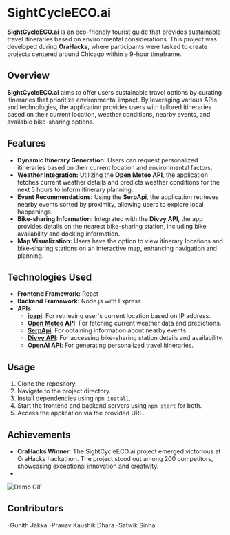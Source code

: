 # SightCycleECO.ai

**SightCycleECO.ai** is an eco-friendly tourist guide that provides sustainable travel itineraries based on environmental considerations. This project was developed during **OraHacks**, where participants were tasked to create projects centered around Chicago within a 9-hour timeframe.

## Overview

**SightCycleECO.ai** aims to offer users sustainable travel options by curating itineraries that prioritize environmental impact. By leveraging various APIs and technologies, the application provides users with tailored itineraries based on their current location, weather conditions, nearby events, and available bike-sharing options.

## Features

- **Dynamic Itinerary Generation:** Users can request personalized itineraries based on their current location and environmental factors.
- **Weather Integration:** Utilizing the **Open Meteo API**, the application fetches current weather details and predicts weather conditions for the next 5 hours to inform itinerary planning.
- **Event Recommendations:** Using the **SerpApi**, the application retrieves nearby events sorted by proximity, allowing users to explore local happenings.
- **Bike-sharing Information:** Integrated with the **Divvy API**, the app provides details on the nearest bike-sharing station, including bike availability and docking information.
- **Map Visualization:** Users have the option to view itinerary locations and bike-sharing stations on an interactive map, enhancing navigation and planning.

## Technologies Used

- **Frontend Framework:** React
- **Backend Framework:** Node.js with Express
- **APIs:**
  - [**ipapi**](https://ipapi.com/): For retrieving user's current location based on IP address.
  - [**Open Meteo API**](https://open-meteo.com/): For fetching current weather data and predictions.
  - [**SerpApi**](https://serpapi.com/): For obtaining information about nearby events.
  - [**Divvy API**](https://www.divvybikes.com/system-data): For accessing bike-sharing station details and availability.
  - [**OpenAI API**](https://openai.com/): For generating personalized travel itineraries.

## Usage

1. Clone the repository.
2. Navigate to the project directory.
3. Install dependencies using `npm install`.
4. Start the frontend and backend servers using `npm start` for both.
5. Access the application via the provided URL.

## Achievements

- **OraHacks Winner:**  The SightCycleECO.ai project emerged victorious at OraHacks hackathon. The project stood out among 200 competitors, showcasing exceptional innovation and creativity.
- 
![Demo GIF]([https://raw.githubusercontent.com/GunithJakka/SightCycleECO.ai/main/images/itinerary.gif])

## Contributors

-Gunith Jakka
-Pranav Kaushik Dhara
-Satwik Sinha
